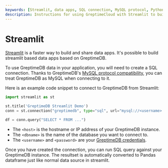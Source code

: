 ```yaml
---
keywords: [Streamlit, data apps, SQL connection, MySQL protocol, Python]
description: Instructions for using GreptimeCloud with Streamlit to build data apps, including creating a SQL connection and running SQL queries.
---
```


# Streamlit

[Streamlit](https://streamlit.io/) is a faster way to build and share data apps.
It's possible to build streamlit based data apps based on GreptimeDB.

To use GreptimeDB data in your application, you will need to create a SQL
connection. Thanks to GreptimeDB's [MySQL protocol compatibility](/user-guide/protocols/mysql.md),
you can treat GreptimeDB as MySQL when connecting to it.

Here is an example code snippet to connect to GreptimeDB from Streamlit:

```python
import streamlit as st

st.title('GreptimeDB Streamlit Demo')
conn = st.connection("greptimedb", type="sql", url="mysql://<username>:<password>@<host>:4002/<dbname>")

df = conn.query("SELECT * FROM ...")
```

- The `<host>` is the hostname or IP address of your GreptimeDB instance.
- The `<dbname>` is the name of the database you want to connect to.
- The `<username>` and `<password>` are your [GreptimeDB credentials](/user-guide/deployments-administration/authentication/static.md).

Once you have created the connection, you can run SQL query against your
GreptimeDB instance. The resultset is automatically converted to Pandas
dataframe just like normal data source in streamlit.

